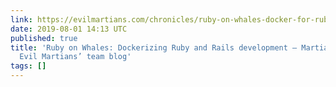 ```yaml
---
link: https://evilmartians.com/chronicles/ruby-on-whales-docker-for-ruby-rails-development
date: 2019-08-01 14:13 UTC
published: true
title: 'Ruby on Whales: Dockerizing Ruby and Rails development — Martian Chronicles,
  Evil Martians’ team blog'
tags: []
---
```



